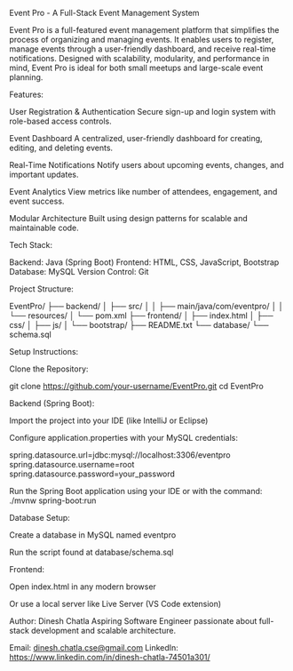 Event Pro - A Full-Stack Event Management System

Event Pro is a full-featured event management platform that simplifies the process of organizing and managing events. It enables users to register, manage events through a user-friendly dashboard, and receive real-time notifications. Designed with scalability, modularity, and performance in mind, Event Pro is ideal for both small meetups and large-scale event planning.

Features:

User Registration & Authentication
Secure sign-up and login system with role-based access controls.

Event Dashboard
A centralized, user-friendly dashboard for creating, editing, and deleting events.

Real-Time Notifications
Notify users about upcoming events, changes, and important updates.

Event Analytics
View metrics like number of attendees, engagement, and event success.

Modular Architecture
Built using design patterns for scalable and maintainable code.

Tech Stack:

Backend: Java (Spring Boot)
Frontend: HTML, CSS, JavaScript, Bootstrap
Database: MySQL
Version Control: Git

Project Structure:

EventPro/
├── backend/
│ ├── src/
│ │ ├── main/java/com/eventpro/
│ │ └── resources/
│ └── pom.xml
├── frontend/
│ ├── index.html
│ ├── css/
│ ├── js/
│ └── bootstrap/
├── README.txt
└── database/
└── schema.sql

Setup Instructions:

Clone the Repository:

git clone https://github.com/your-username/EventPro.git
cd EventPro

Backend (Spring Boot):

Import the project into your IDE (like IntelliJ or Eclipse)

Configure application.properties with your MySQL credentials:

spring.datasource.url=jdbc:mysql://localhost:3306/eventpro
spring.datasource.username=root
spring.datasource.password=your_password

Run the Spring Boot application using your IDE or with the command:
./mvnw spring-boot:run

Database Setup:

Create a database in MySQL named eventpro

Run the script found at database/schema.sql

Frontend:

Open index.html in any modern browser

Or use a local server like Live Server (VS Code extension)

Author:
Dinesh Chatla
Aspiring Software Engineer passionate about full-stack development and scalable architecture.

Email: dinesh.chatla.cse@gmail.com
LinkedIn: https://www.linkedin.com/in/dinesh-chatla-74501a301/
